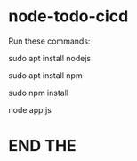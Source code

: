 # node-todo-cicd

Run these commands:


sudo apt install nodejs


sudo apt install npm


sudo npm install

node app.js
# END THE 
